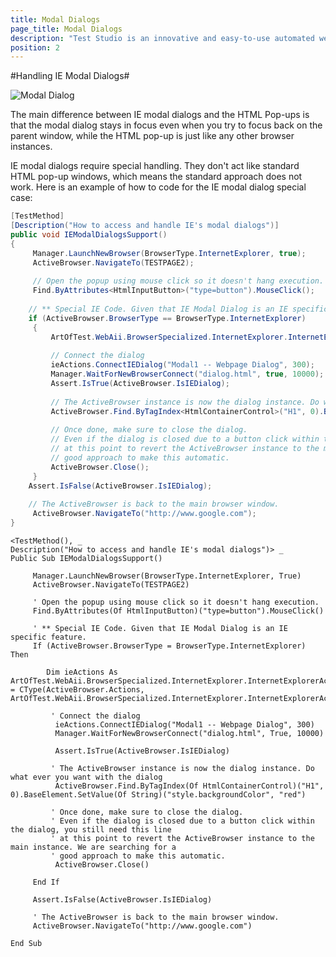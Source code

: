 ```yaml
---
title: Modal Dialogs
page_title: Modal Dialogs
description: "Test Studio is an innovative and easy-to-use automated web, WPF and load testing solution. Test Studio tests support essential technologies like ASP.NET AJAX, Silverlight, PHP and MVC. HTML5, Testing framework, functional testing, performance testing, load testing, exploratory testing, manual testing."
position: 2
---
```

#Handling IE Modal Dialogs#

![Modal Dialog][1]

The main difference between IE modal dialogs and the HTML Pop-ups is that the modal dialog stays in focus even when you try to focus back on the parent window, while the HTML pop-up is just like any other browser instances.
 
IE modal dialogs require special handling. They don't act like standard HTML pop-up windows, which means the standard approach does not work. Here is an example of how to code for the IE modal dialog special case:

```C#
[TestMethod]
[Description("How to access and handle IE's modal dialogs")]
public void IEModalDialogsSupport()
{
     Manager.LaunchNewBrowser(BrowserType.InternetExplorer, true);
     ActiveBrowser.NavigateTo(TESTPAGE2);
  
     // Open the popup using mouse click so it doesn't hang execution.
     Find.ByAttributes<HtmlInputButton>("type=button").MouseClick();
  
    // ** Special IE Code. Given that IE Modal Dialog is an IE specific feature.
    if (ActiveBrowser.BrowserType == BrowserType.InternetExplorer)
     {
         ArtOfTest.WebAii.BrowserSpecialized.InternetExplorer.InternetExplorerActions ieActions = (ArtOfTest.WebAii.BrowserSpecialized.InternetExplorer.InternetExplorerActions)ActiveBrowser.Actions;
  
         // Connect the dialog
         ieActions.ConnectIEDialog("Modal1 -- Webpage Dialog", 300);
         Manager.WaitForNewBrowserConnect("dialog.html", true, 10000);
         Assert.IsTrue(ActiveBrowser.IsIEDialog);
  
         // The ActiveBrowser instance is now the dialog instance. Do what ever you want with the dialog
         ActiveBrowser.Find.ByTagIndex<HtmlContainerControl>("H1", 0).BaseElement.SetValue<string>("style.backgroundColor", "red");
  
         // Once done, make sure to close the dialog. 
         // Even if the dialog is closed due to a button click within the dialog, you still need this line
         // at this point to revert the ActiveBrowser instance to the main instance. We are searching for a
         // good approach to make this automatic.
         ActiveBrowser.Close();
     }
    Assert.IsFalse(ActiveBrowser.IsIEDialog);
  
    // The ActiveBrowser is back to the main browser window.
     ActiveBrowser.NavigateTo("http://www.google.com");
}
```
```VB
<TestMethod(), _
Description("How to access and handle IE's modal dialogs")> _
Public Sub IEModalDialogsSupport()
  
     Manager.LaunchNewBrowser(BrowserType.InternetExplorer, True)
     ActiveBrowser.NavigateTo(TESTPAGE2)
  
     ' Open the popup using mouse click so it doesn't hang execution.
     Find.ByAttributes(Of HtmlInputButton)("type=button").MouseClick()
  
     ' ** Special IE Code. Given that IE Modal Dialog is an IE specific feature.
     If (ActiveBrowser.BrowserType = BrowserType.InternetExplorer) Then
  
        Dim ieActions As ArtOfTest.WebAii.BrowserSpecialized.InternetExplorer.InternetExplorerActions = CType(ActiveBrowser.Actions, ArtOfTest.WebAii.BrowserSpecialized.InternetExplorer.InternetExplorerActions)
  
         ' Connect the dialog
          ieActions.ConnectIEDialog("Modal1 -- Webpage Dialog", 300)
          Manager.WaitForNewBrowserConnect("dialog.html", True, 10000)
  
          Assert.IsTrue(ActiveBrowser.IsIEDialog)
  
         ' The ActiveBrowser instance is now the dialog instance. Do what ever you want with the dialog
          ActiveBrowser.Find.ByTagIndex(Of HtmlContainerControl)("H1", 0).BaseElement.SetValue(Of String)("style.backgroundColor", "red")
  
         ' Once done, make sure to close the dialog. 
         ' Even if the dialog is closed due to a button click within the dialog, you still need this line
         ' at this point to revert the ActiveBrowser instance to the main instance. We are searching for a
         ' good approach to make this automatic.
          ActiveBrowser.Close()
  
     End If
  
     Assert.IsFalse(ActiveBrowser.IsIEDialog)
  
     ' The ActiveBrowser is back to the main browser window.
     ActiveBrowser.NavigateTo("http://www.google.com")
  
End Sub
```

[1]: /img/testing-framework/write-tests-in-code/advanced-topics-wtc/html-popups-and-dialogs-wtc/modal-dialogs/fig1.png


